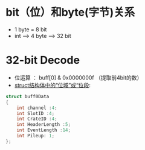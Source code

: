 # bit（位）和byte(字节)关系
  - 1 byte = 8 bit
  - int --> 4 byte --> 32 bit
# 32-bit Decode
  - 位运算 ： buff[0] & 0x0000000f （提取前4bit的数）
  - [struct结构体中的“位域”或“位段](https://blog.csdn.net/qq_34018840/article/details/100891191):
```cpp
struct buff0Data
{ 
    int channel :4; 
    int SlotID :4; 
    int CrateID :4;
    int HeaderLength :5;
    int EventLength :14;
    int Pileup: 1;
}; 
```
